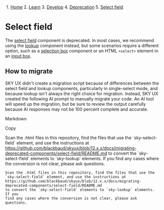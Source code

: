             

 1.  [Home](/skyux/)
2.  [Learn](/skyux/learn.md)
3.  [Develop](/skyux/learn/develop.md)
4.  [Deprecation](/skyux/learn/develop/deprecation.md)
5.  [Select field](/skyux/learn/develop/deprecation/select-field.md)

Select field
============

The [select field](/skyux/components/select-field.md) component is deprecated. In most cases, we recommend using the [lookup](/skyux/components/lookup.md) component instead, but some scenarios require a different option, such as a [selection box](/skyux/components/selection-box.md) component or an HTML `<select>` element in an [input box](/skyux/components/input-box.md).

How to migrate
--------------

SKY UX didn't create a migration script because of differences between the select field and lookup components, particularly in single-select mode, and because lookup isn't always the right choice for migration. Instead, SKY UX created the following AI prompt to manually migrate your code. An AI tool will speed up the migration, but be sure to review the output carefully because AI responses may not be 100 percent complete and accurate.

Markdown

Copy

Scan the .html files in this repository, find the files that use the \`sky-select-field\` element, and use the instructions at https://github.com/blackbaud/skyux/blob/12.x.x/docs/migrating-deprecated-components/select-field/README.md to convert the \`sky-select-field\` elements to \`sky-lookup\` elements. If you find any cases where the conversion is not clear, please ask questions.

    Scan the .html files in this repository, find the files that use the
    `sky-select-field` element, and use the instructions at
    https://github.com/blackbaud/skyux/blob/12.x.x/docs/migrating-deprecated-components/select-field/README.md
    to convert the `sky-select-field` elements to `sky-lookup` elements. If you
    find any cases where the conversion is not clear, please ask questions.